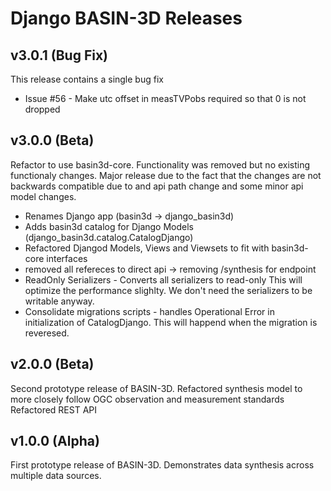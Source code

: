 # Django BASIN-3D Releases



## v3.0.1 (Bug Fix)
This release contains a single bug fix

+ Issue #56 - Make utc offset in measTVPobs required so that 0 is not dropped
    

## v3.0.0 (Beta)
Refactor to use basin3d-core.  Functionality was removed but no existing functionaly changes.
Major release due to the fact that the changes are not backwards compatible due to
and api path change and some minor api model changes.

+ Renames Django app (basin3d -> django_basin3d)
+ Adds basin3d catalog for Django Models
(django_basin3d.catalog.CatalogDjango)
+ Refactored Djangod Models, Views and Viewsets to fit with
  basin3d-core interfaces
+ removed all refereces to direct api -> removing /synthesis for
endpoint
+ ReadOnly Serializers - Converts all serializers to read-only
  This will optimize the performance slighlty.
  We don't need the serializers to be writable anyway.
+ Consolidate migrations scripts - handles Operational Error in initialization of CatalogDjango.  This will
    happend when the migration is reveresed.



## v2.0.0 (Beta)
Second prototype release of BASIN-3D. 
Refactored synthesis model to more closely follow OGC observation and measurement standards
Refactored REST API


## v1.0.0 (Alpha)

First prototype release of BASIN-3D. 
Demonstrates data synthesis across multiple data sources.





